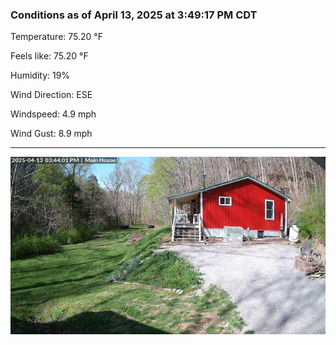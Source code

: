 ### Conditions as of April 13, 2025 at 3:49:17 PM CDT 

Temperature: 75.20 &deg;F

Feels like: 75.20 &deg;F

Humidity: 19%

Wind Direction: ESE

Windspeed: 4.9 mph

Wind Gust: 8.9 mph

---

<img src="./images/latest.jpeg"/>

